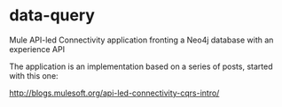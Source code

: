 # data-query
Mule API-led Connectivity application fronting a Neo4j database with an experience API

The application is an implementation based on a series of posts, started with this one:

http://blogs.mulesoft.org/api-led-connectivity-cqrs-intro/